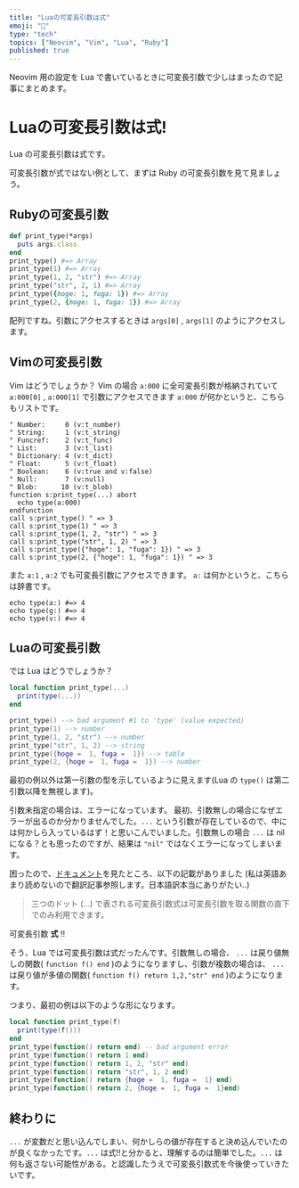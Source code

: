 ```yaml
---
title: "Luaの可変長引数は式"
emoji: "🐶"
type: "tech"
topics: ["Neovim", "Vim", "Lua", "Ruby"]
published: true
---
```


Neovim 用の設定を Lua で書いているときに可変長引数で少しはまったので記事にまとめます。

# Luaの可変長引数は式!

Lua の可変長引数は式です。

可変長引数が式ではない例として、まずは Ruby の可変長引数を見て見ましょう。

## Rubyの可変長引数

```Ruby
def print_type(*args)
  puts args.class
end
print_type() #=> Array
print_type(1) #=> Array
print_type(1, 2, "str") #=> Array
print_type("str", 2, 1) #=> Array
print_type({hoge: 1, fuga: 1}) #=> Array
print_type(2, {hoge: 1, fuga: 1}) #=> Array
```

配列ですね。引数にアクセスするときは `args[0]` , `args[1]` のようにアクセスします。

## Vimの可変長引数

Vim はどうでしょうか？
Vim の場合 `a:000` に全可変長引数が格納されていて `a:000[0]` , `a:000[1]` で引数にアクセスできます `a:000` が何かというと、こちらもリストです。

```vim
" Number:     0 (v:t_number)
" String:     1 (v:t_string)
" Funcref:    2 (v:t_func)
" List:       3 (v:t_list)
" Dictionary: 4 (v:t_dict)
" Float:      5 (v:t_float)
" Boolean:    6 (v:true and v:false)
" Null:       7 (v:null)
" Blob:      10 (v:t_blob)
function s:print_type(...) abort
  echo type(a:000)
endfunction
call s:print_type() " => 3
call s:print_type(1) " => 3
call s:print_type(1, 2, "str") " => 3
call s:print_type("str", 1, 2) " => 3
call s:print_type({"hoge": 1, "fuga": 1}) " => 3
call s:print_type(2, {"hoge": 1, "fuga": 1}) " => 3
```

また `a:1` , `a:2` でも可変長引数にアクセスできます。
`a:` は何かというと、こちらは辞書です。

```vim
echo type(a:) #=> 4
echo type(g:) #=> 4
echo type(v:) #=> 4
```

## Luaの可変長引数

では Lua はどうでしょうか？

```lua
local function print_type(...)
  print(type(...))
end

print_type() --> bad argument #1 to 'type' (value expected)
print_type(1) --> number
print_type(1, 2, "str") --> number
print_type("str", 1, 2) --> string
print_type({hoge =  1, fuga =  1}) --> table
print_type(2, {hoge =  1, fuga =  1}) --> number
```
最初の例以外は第一引数の型を示しているように見えます(Lua の `type()` は第二引数以降を無視します)。

引数未指定の場合は、エラーになっています。
最初、引数無しの場合になぜエラーが出るのか分かりませんでした。`...` という引数が存在しているので、中には何かしら入っているはず！と思いこんでいました。引数無しの場合 `...` は nil になる？とも思ったのですが、結果は `"nil"` ではなくエラーになってしまいます。

困ったので、[ドキュメント](https://inzkyk.xyz/lua_5_4/language/expressions/)を見たところ、以下の記載がありました
(私は英語あまり読めないので翻訳記事参照します。日本語訳本当にありがたい..)

> 三つのドット (...) で表される可変長引数式は可変長引数を取る関数の直下でのみ利用できます。

可変長引数 **式** !!

そう、Lua では可変長引数は式だったんです。引数無しの場合、 `...` は戻り値無しの関数( `function f() end` )のようになりますし、引数が複数の場合は、 `...` は戻り値が多値の関数( `function f() return 1,2,"str" end` )のようになります。

つまり、最初の例は以下のような形になります。
```lua
local function print_type(f)
  print(type(f()))
end
print_type(function() return end) -- bad argument error
print_type(function() return 1 end)
print_type(function() return 1, 2, "str" end)
print_type(function() return "str", 1, 2 end)
print_type(function() return {hoge =  1, fuga =  1} end)
print_type(function() return 2, {hoge =  1, fuga =  1}end)
```

## 終わりに

`...` が変数だと思い込んでしまい、何かしらの値が存在すると決め込んでいたのが良くなかったです。`...` は式!!と分かると、理解するのは簡単でした。`...` は何も返さない可能性がある。と認識したうえで可変長引数式を今後使っていきたいです。
